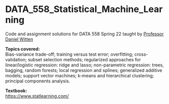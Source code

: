 # DATA_558_Statistical_Machine_Learning

Code and assignment solutions for DATA 558 Spring 22 taught by [Professor Daniel Witten](https://www.danielawitten.com/)

**Topics covered:**  
Bias-variance trade-off; training versus test error; overfitting; cross-validation; subset selection methods; regularized approaches for linear/logistic regression: ridge and lasso; non-parametric regression: trees, bagging, random forests; local regression and splines; generalized additive models; support vector machines; k-means and hierarchical clustering; principal components analysis.  
  
**Textbook:**  
https://www.statlearning.com/
